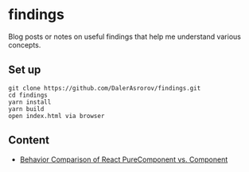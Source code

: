 # findings

Blog posts or notes on useful findings that help me understand various concepts.

## Set up

```shell
git clone https://github.com/DalerAsrorov/findings.git
cd findings
yarn install
yarn build
open index.html via browser
```

## Content

- [Behavior Comparison of React PureComponent vs. Component](./src/ComponentVsPureComponent)
